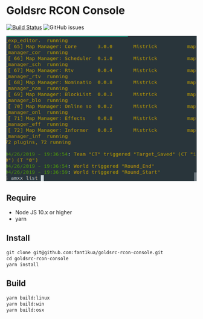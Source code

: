 # Goldsrc RCON Console
[![Build Status](https://travis-ci.org/fant1kua/goldsrc-rcon-console.svg?branch=master)](https://travis-ci.org/fant1kua/goldsrc-rcon-console)
![GitHub issues](https://img.shields.io/github/issues/fant1kua/goldsrc-rcon-console.svg)

![Screenshot](screenshot.png?raw=true)

## Require
- Node JS 10.x or higher
- yarn

## Install
```
git clone git@github.com:fant1kua/goldsrc-rcon-console.git
cd goldsrc-rcon-console
yarn install
```

## Build
```
yarn build:linux
yarn build:win
yarn build:osx
```